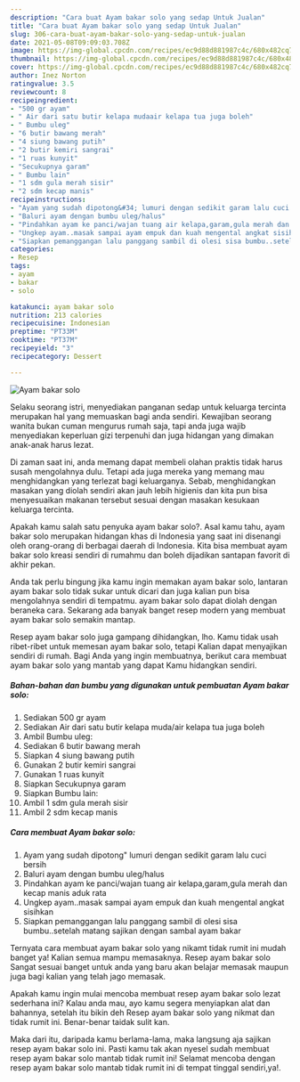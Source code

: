 ```yaml
---
description: "Cara buat Ayam bakar solo yang sedap Untuk Jualan"
title: "Cara buat Ayam bakar solo yang sedap Untuk Jualan"
slug: 306-cara-buat-ayam-bakar-solo-yang-sedap-untuk-jualan
date: 2021-05-08T09:09:03.708Z
image: https://img-global.cpcdn.com/recipes/ec9d88d881987c4c/680x482cq70/ayam-bakar-solo-foto-resep-utama.jpg
thumbnail: https://img-global.cpcdn.com/recipes/ec9d88d881987c4c/680x482cq70/ayam-bakar-solo-foto-resep-utama.jpg
cover: https://img-global.cpcdn.com/recipes/ec9d88d881987c4c/680x482cq70/ayam-bakar-solo-foto-resep-utama.jpg
author: Inez Norton
ratingvalue: 3.5
reviewcount: 8
recipeingredient:
- "500 gr ayam"
- " Air dari satu butir kelapa mudaair kelapa tua juga boleh"
- " Bumbu uleg"
- "6 butir bawang merah"
- "4 siung bawang putih"
- "2 butir kemiri sangrai"
- "1 ruas kunyit"
- "Secukupnya garam"
- " Bumbu lain"
- "1 sdm gula merah sisir"
- "2 sdm kecap manis"
recipeinstructions:
- "Ayam yang sudah dipotong&#34; lumuri dengan sedikit garam lalu cuci bersih"
- "Baluri ayam dengan bumbu uleg/halus"
- "Pindahkan ayam ke panci/wajan tuang air kelapa,garam,gula merah dan kecap manis aduk rata"
- "Ungkep ayam..masak sampai ayam empuk dan kuah mengental angkat sisihkan"
- "Siapkan pemanggangan lalu panggang sambil di olesi sisa bumbu..setelah matang sajikan dengan sambal ayam bakar"
categories:
- Resep
tags:
- ayam
- bakar
- solo

katakunci: ayam bakar solo 
nutrition: 213 calories
recipecuisine: Indonesian
preptime: "PT33M"
cooktime: "PT37M"
recipeyield: "3"
recipecategory: Dessert

---
```



![Ayam bakar solo](https://img-global.cpcdn.com/recipes/ec9d88d881987c4c/680x482cq70/ayam-bakar-solo-foto-resep-utama.jpg)

Selaku seorang istri, menyediakan panganan sedap untuk keluarga tercinta merupakan hal yang memuaskan bagi anda sendiri. Kewajiban seorang  wanita bukan cuman mengurus rumah saja, tapi anda juga wajib menyediakan keperluan gizi terpenuhi dan juga hidangan yang dimakan anak-anak harus lezat.

Di zaman  saat ini, anda memang dapat membeli olahan praktis tidak harus susah mengolahnya dulu. Tetapi ada juga mereka yang memang mau menghidangkan yang terlezat bagi keluarganya. Sebab, menghidangkan masakan yang diolah sendiri akan jauh lebih higienis dan kita pun bisa menyesuaikan makanan tersebut sesuai dengan masakan kesukaan keluarga tercinta. 



Apakah kamu salah satu penyuka ayam bakar solo?. Asal kamu tahu, ayam bakar solo merupakan hidangan khas di Indonesia yang saat ini disenangi oleh orang-orang di berbagai daerah di Indonesia. Kita bisa membuat ayam bakar solo kreasi sendiri di rumahmu dan boleh dijadikan santapan favorit di akhir pekan.

Anda tak perlu bingung jika kamu ingin memakan ayam bakar solo, lantaran ayam bakar solo tidak sukar untuk dicari dan juga kalian pun bisa mengolahnya sendiri di tempatmu. ayam bakar solo dapat diolah dengan beraneka cara. Sekarang ada banyak banget resep modern yang membuat ayam bakar solo semakin mantap.

Resep ayam bakar solo juga gampang dihidangkan, lho. Kamu tidak usah ribet-ribet untuk memesan ayam bakar solo, tetapi Kalian dapat menyajikan sendiri di rumah. Bagi Anda yang ingin membuatnya, berikut cara membuat ayam bakar solo yang mantab yang dapat Kamu hidangkan sendiri.

<!--inarticleads1-->

##### Bahan-bahan dan bumbu yang digunakan untuk pembuatan Ayam bakar solo:

1. Sediakan 500 gr ayam
1. Sediakan  Air dari satu butir kelapa muda/air kelapa tua juga boleh
1. Ambil  Bumbu uleg:
1. Sediakan 6 butir bawang merah
1. Siapkan 4 siung bawang putih
1. Gunakan 2 butir kemiri sangrai
1. Gunakan 1 ruas kunyit
1. Siapkan Secukupnya garam
1. Siapkan  Bumbu lain:
1. Ambil 1 sdm gula merah sisir
1. Ambil 2 sdm kecap manis




<!--inarticleads2-->

##### Cara membuat Ayam bakar solo:

1. Ayam yang sudah dipotong&#34; lumuri dengan sedikit garam lalu cuci bersih
1. Baluri ayam dengan bumbu uleg/halus
1. Pindahkan ayam ke panci/wajan tuang air kelapa,garam,gula merah dan kecap manis aduk rata
1. Ungkep ayam..masak sampai ayam empuk dan kuah mengental angkat sisihkan
1. Siapkan pemanggangan lalu panggang sambil di olesi sisa bumbu..setelah matang sajikan dengan sambal ayam bakar




Ternyata cara membuat ayam bakar solo yang nikamt tidak rumit ini mudah banget ya! Kalian semua mampu memasaknya. Resep ayam bakar solo Sangat sesuai banget untuk anda yang baru akan belajar memasak maupun juga bagi kalian yang telah jago memasak.

Apakah kamu ingin mulai mencoba membuat resep ayam bakar solo lezat sederhana ini? Kalau anda mau, ayo kamu segera menyiapkan alat dan bahannya, setelah itu bikin deh Resep ayam bakar solo yang nikmat dan tidak rumit ini. Benar-benar taidak sulit kan. 

Maka dari itu, daripada kamu berlama-lama, maka langsung aja sajikan resep ayam bakar solo ini. Pasti kamu tak akan nyesel sudah membuat resep ayam bakar solo mantab tidak rumit ini! Selamat mencoba dengan resep ayam bakar solo mantab tidak rumit ini di tempat tinggal sendiri,ya!.

